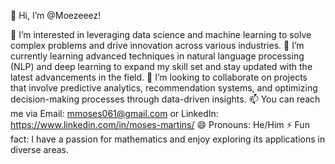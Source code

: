 👋 Hi, I’m @Moezeeez!

👀 I’m interested in leveraging data science and machine learning to solve complex problems and drive innovation across various industries.
🌱 I’m currently learning advanced techniques in natural language processing (NLP) and deep learning to expand my skill set and stay updated with the latest advancements in the field.
💞️ I’m looking to collaborate on projects that involve predictive analytics, recommendation systems, and optimizing decision-making processes through data-driven insights.
📫 You can reach me via Email: mmoses061@gmail.com or  LinkedIn: https://www.linkedin.com/in/moses-martins/
😄 Pronouns: He/Him
⚡ Fun fact: I have a passion for mathematics and enjoy exploring its applications in diverse areas.
